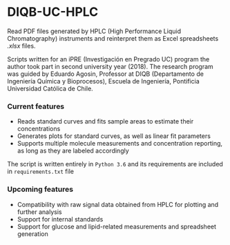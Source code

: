 # DIQB-UC-HPLC
Read PDF files generated by HPLC (High Performance Liquid Chromatography) instruments and reinterpret them as Excel spreadsheets _.xlsx_ files.

Scripts written for an iPRE (Investigación en Pregrado UC) program the author took part in second university year (2018).
The research program was guided by Eduardo Agosin, Professor at DIQB (Departamento de Ingeniería Química y Bioprocesos), Escuela de Ingeniería, Pontificia Universidad Católica de Chile.

### Current features
- Reads standard curves and fits sample areas to estimate their concentrations
- Generates plots for standard curves, as well as linear fit parameters
- Supports multiple molecule measurements and concentration reporting, as long as they are labeled accordingly

The script is written entirely in `Python 3.6` and its requirements are included in `requirements.txt` file

### Upcoming features
- Compatibility with raw signal data obtained from HPLC for plotting and further analysis
- Support for internal standards
- Support for glucose and lipid-related measurements and spreadsheet generation
